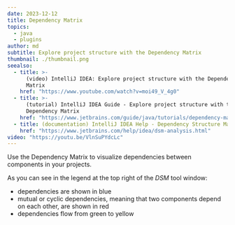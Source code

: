 ```yaml
---
date: 2023-12-12
title: Dependency Matrix
topics:
  - java
  - plugins
author: md
subtitle: Explore project structure with the Dependency Matrix
thumbnail: ./thumbnail.png
seealso:
  - title: >-
      (video) IntelliJ IDEA: Explore project structure with the Dependency
      Matrix
    href: "https://www.youtube.com/watch?v=moi49_V_4g0"
  - title: >-
      (tutorial) IntelliJ IDEA Guide - Explore project structure with the
      Dependency Matrix
    href: "https://www.jetbrains.com/guide/java/tutorials/dependency-matrix/"
  - title: (documentation) IntelliJ IDEA Help - Dependency Structure Matrix
    href: "https://www.jetbrains.com/help/idea/dsm-analysis.html"
video: "https://youtu.be/VlnSuPYdcLc"
---
```


Use the Dependency Matrix to visualize dependencies between components in your projects.

As you can see in the legend at the top right of the _DSM_ tool window:

- dependencies are shown in blue
- mutual or cyclic dependencies, meaning that two components depend on each other, are shown in red
- dependencies flow from green to yellow
